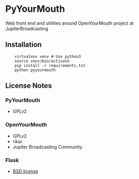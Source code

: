 PyYourMouth
===========
Web front end and utilities around OpenYourMouth project at JupiterBroadcasting

## Installation
```
    virtualenv venv # Use python3
    source venv/bin/activate
    pip install -r requirements.txt
    python pyyourmouth
```

## License Notes

### PyYourMouth
* GPLv2

### OpenYourMouth
* GPLv2
* rikai
* Jupiter Broadcasting Community

### Flask
* [BSD license](http://flask.pocoo.org/docs/0.10/license/#flask-license)